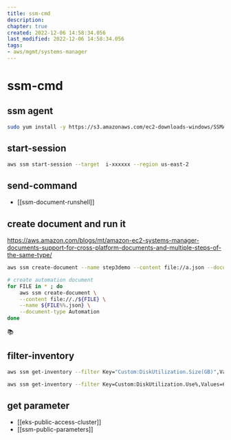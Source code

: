 ```yaml
---
title: ssm-cmd
description: 
chapter: true
created: 2022-12-06 14:58:34.056
last_modified: 2022-12-06 14:58:34.056
tags: 
- aws/mgmt/systems-manager 
---
```

# ssm-cmd

## ssm agent
```sh
sudo yum install -y https://s3.amazonaws.com/ec2-downloads-windows/SSMAgent/latest/linux_amd64/amazon-ssm-agent.rpm
```

## start-session
```sh
aws ssm start-session --target  i-xxxxxx --region us-east-2

```

## send-command
- [[ssm-document-runshell]]

## create document and run it
https://aws.amazon.com/blogs/mt/amazon-ec2-systems-manager-documents-support-for-cross-platform-documents-and-multiple-steps-of-the-same-type/

```sh
aws ssm create-document --name step3demo --content file://a.json --document-type Command
```

```sh
# create automation document
for FILE in * ; do
    aws ssm create-document \
    --content file://./${FILE} \
    --name ${FILE%%.json} \
    --document-type Automation
done

```

📚
## filter-inventory
```sh
aws ssm get-inventory --filter Key="Custom:DiskUtilization.Size(GB)",Values=100,Type=Equal

aws ssm get-inventory --filter Key=Custom:DiskUtilization.Use%,Values=60,Type=GreaterThan

```


## get parameter
- [[eks-public-access-cluster]]
- [[ssm-public-parameters]]
